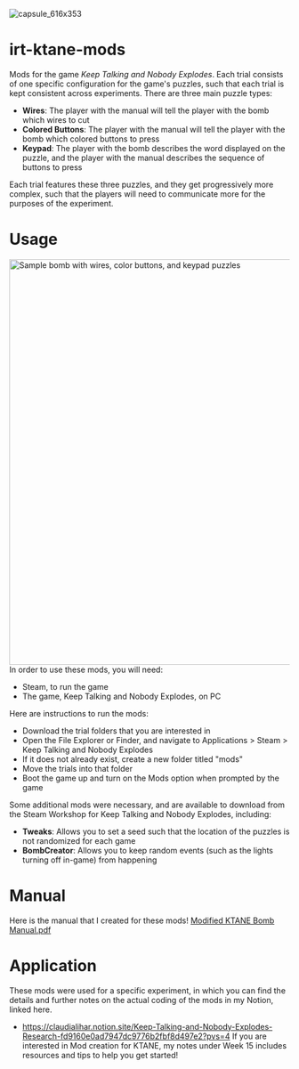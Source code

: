 ![capsule_616x353](https://github.com/claudiflower/irt-ktane-mods/assets/100651724/3d5ca21c-23b8-404c-b336-0650e1dfcec3)

# irt-ktane-mods
 Mods for the game _Keep Talking and Nobody Explodes_. Each trial consists of one specific configuration for the game's puzzles, such that each trial is kept consistent across experiments. There are three main puzzle types:
-   **Wires**: The player with the manual will tell the player with the bomb which wires to cut
-   **Colored Buttons**: The player with the manual will tell the player with the bomb which colored buttons to press
-   **Keypad**: The player with the bomb describes the word displayed on the puzzle, and the player with the manual describes the sequence of buttons to press

Each trial features these three puzzles, and they get progressively more complex, such that the players will need to communicate more for the purposes of the experiment.

# Usage
<img width="729" alt="Sample bomb with wires, color buttons, and keypad puzzles" src="https://github.com/claudiflower/irt-ktane-mods/assets/100651724/2ae2c429-dbda-4558-b7c5-df267c034c40"> <br>
In order to use these mods, you will need:
- Steam, to run the game
- The game, Keep Talking and Nobody Explodes, on PC

Here are instructions to run the mods:
- Download the trial folders that you are interested in
- Open the File Explorer or Finder, and navigate to Applications > Steam > Keep Talking and Nobody Explodes
- If it does not already exist, create a new folder titled "mods"
- Move the trials into that folder
- Boot the game up and turn on the Mods option when prompted by the game

Some additional mods were necessary, and are available to download from the Steam Workshop for Keep Talking and Nobody Explodes, including:
- **Tweaks**: Allows you to set a seed such that the location of the puzzles is not randomized for each game
- **BombCreator**: Allows you to keep random events (such as the lights turning off in-game) from happening

# Manual
Here is the manual that I created for these mods!
[Modified KTANE Bomb Manual.pdf](https://github.com/claudiflower/irt-ktane-mods/files/14173843/Modified.KTANE.Bomb.Manual.pdf)

# Application
These mods were used for a specific experiment, in which you can find the details and further notes on the actual coding of the mods in my Notion, linked here. 
- https://claudialihar.notion.site/Keep-Talking-and-Nobody-Explodes-Research-fd9160e0ad7947dc9776b2fbf8d497e2?pvs=4
If you are interested in Mod creation for KTANE, my notes under Week 15 includes resources and tips to help you get started!
